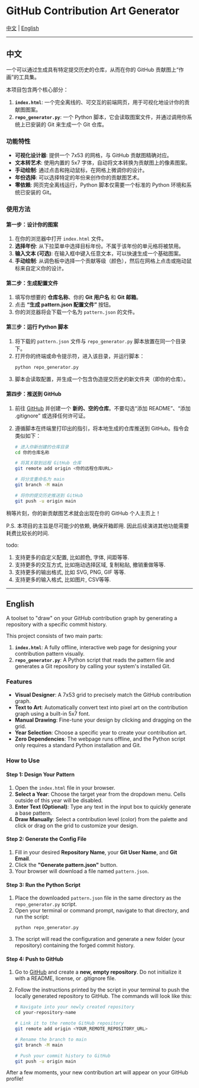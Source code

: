 # GitHub Contribution Art Generator

[中文](#中文) | [English](#english)

---

<a name="中文"></a>

## 中文

一个可以通过生成具有特定提交历史的仓库，从而在你的 GitHub 贡献图上“作画”的工具集。

本项目包含两个核心部分：
1.  **`index.html`**: 一个完全离线的、可交互的前端网页，用于可视化地设计你的贡献图图案。
2.  **`repo_generator.py`**: 一个 Python 脚本，它会读取图案文件，并通过调用你系统上已安装的 Git 来生成一个 Git 仓库。

### 功能特性

* **可视化设计器**: 提供一个 7x53 的网格，与 GitHub 贡献图精确对应。
* **文本转艺术**: 使用内置的 5x7 字体，自动将文本转换为贡献图上的像素图案。
* **手动绘制**: 通过点击和拖动鼠标，在网格上微调你的设计。
* **年份选择**: 可以选择特定的年份来创作你的贡献图艺术。
* **零依赖**: 网页完全离线运行，Python 脚本仅需要一个标准的 Python 环境和系统已安装的 Git。

### 使用方法

#### 第一步：设计你的图案

1.  在你的浏览器中打开 `index.html` 文件。
2.  **选择年份**: 从下拉菜单中选择目标年份。不属于该年份的单元格将被禁用。
3.  **输入文本 (可选)**: 在输入框中键入任意文本，可以快速生成一个基础图案。
4.  **手动绘制**: 从调色板中选择一个贡献等级（颜色），然后在网格上点击或拖动鼠标来自定义你的设计。

#### 第二步：生成配置文件

1.  填写你想要的 **仓库名称**、你的 **Git 用户名** 和 **Git 邮箱**。
2.  点击 **“生成 pattern.json 配置文件”** 按钮。
3.  你的浏览器将会下载一个名为 `pattern.json` 的文件。

#### 第三步：运行 Python 脚本

1.  将下载的 `pattern.json` 文件与 `repo_generator.py` 脚本放置在同一个目录下。
2.  打开你的终端或命令提示符，进入该目录，并运行脚本：
    ```bash
    python repo_generator.py
    ```
3.  脚本会读取配置，并生成一个包含伪造提交历史的新文件夹（即你的仓库）。

#### 第四步：推送到 GitHub

1.  前往 [GitHub](https://github.com) 并创建一个 **新的、空的仓库**。不要勾选“添加 README”、“添加 .gitignore” 或选择任何许可证。
2.  遵循脚本在终端里打印出的指引，将本地生成的仓库推送到 GitHub。指令会类似如下：

    ```bash
    # 进入你新创建的仓库目录
    cd 你的仓库名称

    # 将其关联到远程 GitHub 仓库
    git remote add origin <你的远程仓库URL>

    # 将分支重命名为 main
    git branch -M main

    # 将你的提交历史推送到 GitHub
    git push -u origin main
    ```

稍等片刻，你的新贡献图艺术就会出现在你的 GitHub 个人主页上！

P.S. 本项目的主旨是尽可能少的依赖, 确保开箱即用. 因此后续演进其他功能需要耗费比较长的时间.

todo:
1.  支持更多的自定义配置, 比如颜色, 字体, 间距等等.
2.  支持更多的交互方式, 比如拖动选择区域, 复制粘贴, 撤销重做等等.
3.  支持更多的输出格式, 比如 SVG, PNG, GIF 等等.
4.  支持更多的输入格式, 比如图片, CSV等等.

---

<a name="english"></a>

## English

A toolset to "draw" on your GitHub contribution graph by generating a repository with a specific commit history.

This project consists of two main parts:
1.  **`index.html`**: A fully offline, interactive web page for designing your contribution pattern visually.
2.  **`repo_generator.py`**: A Python script that reads the pattern file and generates a Git repository by calling your system's installed Git.

### Features

* **Visual Designer**: A 7x53 grid to precisely match the GitHub contribution graph.
* **Text to Art**: Automatically convert text into pixel art on the contribution graph using a built-in 5x7 font.
* **Manual Drawing**: Fine-tune your design by clicking and dragging on the grid.
* **Year Selection**: Choose a specific year to create your contribution art.
* **Zero Dependencies**: The webpage runs offline, and the Python script only requires a standard Python installation and Git.

### How to Use

#### Step 1: Design Your Pattern

1.  Open the `index.html` file in your browser.
2.  **Select a Year**: Choose the target year from the dropdown menu. Cells outside of this year will be disabled.
3.  **Enter Text (Optional)**: Type any text in the input box to quickly generate a base pattern.
4.  **Draw Manually**: Select a contribution level (color) from the palette and click or drag on the grid to customize your design.

#### Step 2: Generate the Config File

1.  Fill in your desired **Repository Name**, your **Git User Name**, and **Git Email**.
2.  Click the **"Generate pattern.json"** button.
3.  Your browser will download a file named `pattern.json`.

#### Step 3: Run the Python Script

1.  Place the downloaded `pattern.json` file in the same directory as the `repo_generator.py` script.
2.  Open your terminal or command prompt, navigate to that directory, and run the script:
    ```bash
    python repo_generator.py
    ```
3.  The script will read the configuration and generate a new folder (your repository) containing the forged commit history.

#### Step 4: Push to GitHub

1.  Go to [GitHub](https://github.com) and create a **new, empty repository**. Do not initialize it with a README, license, or .gitignore file.
2.  Follow the instructions printed by the script in your terminal to push the locally generated repository to GitHub. The commands will look like this:

    ```bash
    # Navigate into your newly created repository
    cd your-repository-name

    # Link it to the remote GitHub repository
    git remote add origin <YOUR_REMOTE_REPOSITORY_URL>

    # Rename the branch to main
    git branch -M main

    # Push your commit history to GitHub
    git push -u origin main
    ```

After a few moments, your new contribution art will appear on your GitHub profile!
